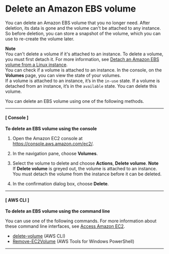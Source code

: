 # Delete an Amazon EBS volume<a name="ebs-deleting-volume"></a>

You can delete an Amazon EBS volume that you no longer need\. After deletion, its data is gone and the volume can't be attached to any instance\. So before deletion, you can store a snapshot of the volume, which you can use to re\-create the volume later\. 

**Note**  
You can't delete a volume if it's attached to an instance\. To delete a volume, you must first detach it\. For more information, see [Detach an Amazon EBS volume from a Linux instance](ebs-detaching-volume.md)\.  
You can check if a volume is attached to an instance\. In the console, on the **Volumes** page, you can view the state of your volumes\.  
If a volume is attached to an instance, it’s in the `in-use` state\.
If a volume is detached from an instance, it’s in the `available` state\. You can delete this volume\.

You can delete an EBS volume using one of the following methods\.

------
#### [ Console ]

**To delete an EBS volume using the console**

1. Open the Amazon EC2 console at [https://console\.aws\.amazon\.com/ec2/](https://console.aws.amazon.com/ec2/)\.

1. In the navigation pane, choose **Volumes**\. 

1. Select the volume to delete and choose **Actions**, **Delete volume**\.
**Note**  
If **Delete volume** is greyed out, the volume is attached to an instance\. You must detach the volume from the instance before it can be deleted\.

1. In the confirmation dialog box, choose **Delete**\.

------
#### [ AWS CLI ]

**To delete an EBS volume using the command line**

You can use one of the following commands\. For more information about these command line interfaces, see [Access Amazon EC2](concepts.md#access-ec2)\.
+ [delete\-volume](https://docs.aws.amazon.com/cli/latest/reference/ec2/delete-volume.html) \(AWS CLI\)
+ [Remove\-EC2Volume](https://docs.aws.amazon.com/powershell/latest/reference/items/Remove-EC2Volume.html) \(AWS Tools for Windows PowerShell\)

------